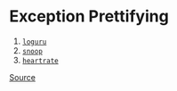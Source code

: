 # Exception Prettifying

1. [`loguru`](https://github.com/Delgan/loguru)
2. [`snoop`](https://github.com/alexmojaki/snoop)
3. [`heartrate`](https://github.com/alexmojaki/heartrate)

[Source](https://towardsdatascience.com/3-tools-to-track-and-visualize-the-execution-of-your-python-code-666a153e435e)
